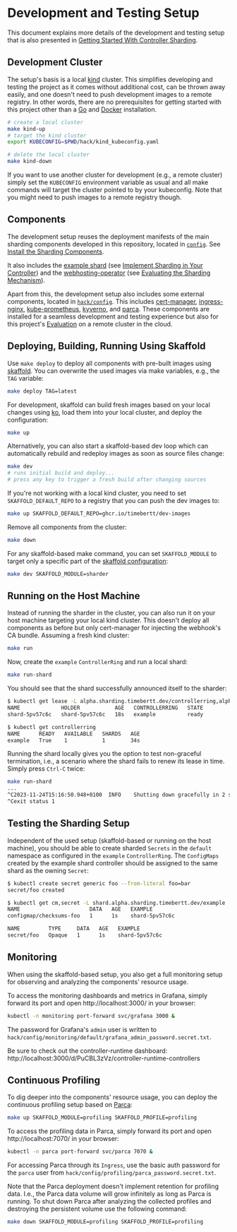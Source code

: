 # Development and Testing Setup

This document explains more details of the development and testing setup that is also presented in [Getting Started With Controller Sharding](getting-started.md).

## Development Cluster

The setup's basis is a local [kind](https://kind.sigs.k8s.io/) cluster.
This simplifies developing and testing the project as it comes without additional cost, can be thrown away easily, and one doesn't need to push development images to a remote registry.
In other words, there are no prerequisites for getting started with this project other than a [Go](https://go.dev/) and [Docker](https://www.docker.com/) installation.

```bash
# create a local cluster
make kind-up
# target the kind cluster
export KUBECONFIG=$PWD/hack/kind_kubeconfig.yaml

# delete the local cluster
make kind-down
```

If you want to use another cluster for development (e.g., a remote cluster) simply set the `KUBECONFIG` environment variable as usual and all make commands will target the cluster pointed to by your kubeconfig.
Note that you might need to push images to a remote registry though.

## Components

The development setup reuses the deployment manifests of the main sharding components developed in this repository, located in [`config`](../config).
See [Install the Sharding Components](installation.md).

It also includes the [example shard](../pkg/shard) (see [Implement Sharding in Your Controller](implement-sharding.md)) and the [webhosting-operator](../webhosting-operator/README.md) (see [Evaluating the Sharding Mechanism](evaluation.md)).

Apart from this, the development setup also includes some external components, located in [`hack/config`](../hack/config).
This includes [cert-manager](https://cert-manager.io/), [ingress-nginx](https://kubernetes.github.io/ingress-nginx/), [kube-prometheus](https://github.com/prometheus-operator/kube-prometheus), [kyverno](https://kyverno.io/), and [parca](https://parca.dev/).
These components are installed for a seamless development and testing experience but also for this project's [Evaluation](evaluation.md) on a remote cluster in the cloud.

## Deploying, Building, Running Using Skaffold

Use `make deploy` to deploy all components with pre-built images using [skaffold](https://skaffold.dev/).
You can overwrite the used images via make variables, e.g., the `TAG` variable:

```bash
make deploy TAG=latest
```

For development, skaffold can build fresh images based on your local changes using [ko](https://ko.build/), load them into your local cluster, and deploy the configuration:

```bash
make up
```

Alternatively, you can also start a skaffold-based dev loop which can automatically rebuild and redeploy images as soon as source files change:

```bash
make dev
# runs initial build and deploy...
# press any key to trigger a fresh build after changing sources
```

If you're not working with a local kind cluster, you need to set `SKAFFOLD_DEFAULT_REPO` to a registry that you can push the dev images to:

```bash
make up SKAFFOLD_DEFAULT_REPO=ghcr.io/timebertt/dev-images
```

Remove all components from the cluster:

```bash
make down
```

For any skaffold-based make command, you can set `SKAFFOLD_MODULE` to target only a specific part of the [skaffold configuration](../hack/config/skaffold.yaml):

```bash
make dev SKAFFOLD_MODULE=sharder
```

## Running on the Host Machine

Instead of running the sharder in the cluster, you can also run it on your host machine targeting your local kind cluster.
This doesn't deploy all components as before but only cert-manager for injecting the webhook's CA bundle.
Assuming a fresh kind cluster:

```bash
make run
```

Now, create the `example` `ControllerRing` and run a local shard:

```bash
make run-shard
```

You should see that the shard successfully announced itself to the sharder:

```bash
$ kubectl get lease -L alpha.sharding.timebertt.dev/controllerring,alpha.sharding.timebertt.dev/state
NAME             HOLDER           AGE   CONTROLLERRING   STATE
shard-5pv57c6c   shard-5pv57c6c   18s   example          ready

$ kubectl get controllerring
NAME      READY   AVAILABLE   SHARDS   AGE
example   True    1           1        34s
```

Running the shard locally gives you the option to test non-graceful termination, i.e., a scenario where the shard fails to renew its lease in time.
Simply press `Ctrl-C` twice:

```bash
make run-shard
...
^C2023-11-24T15:16:50.948+0100	INFO	Shutting down gracefully in 2 seconds, send another SIGINT or SIGTERM to shutdown non-gracefully
^Cexit status 1
```

## Testing the Sharding Setup

Independent of the used setup (skaffold-based or running on the host machine), you should be able to create sharded `Secrets` in the `default` namespace as configured in the `example` `ControllerRing`.
The `ConfigMaps` created by the example shard controller should be assigned to the same shard as the owning `Secret`:

```bash
$ kubectl create secret generic foo --from-literal foo=bar
secret/foo created

$ kubectl get cm,secret -L shard.alpha.sharding.timebertt.dev/example
NAME                      DATA   AGE   EXAMPLE
configmap/checksums-foo   1      1s    shard-5pv57c6c

NAME         TYPE     DATA   AGE   EXAMPLE
secret/foo   Opaque   1      1s    shard-5pv57c6c
```

## Monitoring

When using the skaffold-based setup, you also get a full monitoring setup for observing and analyzing the components' resource usage.

To access the monitoring dashboards and metrics in Grafana, simply forward its port and open http://localhost:3000/ in your browser:

```bash
kubectl -n monitoring port-forward svc/grafana 3000 &
```

The password for Grafana's `admin` user is written to `hack/config/monitoring/default/grafana_admin_password.secret.txt`.

Be sure to check out the controller-runtime dashboard: http://localhost:3000/d/PuCBL3zVz/controller-runtime-controllers

## Continuous Profiling

To dig deeper into the components' resource usage, you can deploy the continuous profiling setup based on [Parca](https://parca.dev/):

```bash
make up SKAFFOLD_MODULE=profiling SKAFFOLD_PROFILE=profiling
```

To access the profiling data in Parca, simply forward its port and open http://localhost:7070/ in your browser:

```bash
kubectl -n parca port-forward svc/parca 7070 &
```

For accessing Parca through its `Ingress`, use the basic auth password for the `parca` user from `hack/config/profiling/parca_password.secret.txt`.

Note that the Parca deployment doesn't implement retention for profiling data.
I.e., the Parca data volume will grow infinitely as long as Parca is running.
To shut down Parca after analyzing the collected profiles and destroying the persistent volume use the following command:

```bash
make down SKAFFOLD_MODULE=profiling SKAFFOLD_PROFILE=profiling
```
